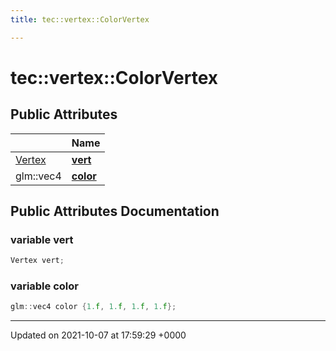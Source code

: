 ```yaml
---
title: tec::vertex::ColorVertex

---
```


# tec::vertex::ColorVertex





## Public Attributes

|                | Name           |
| -------------- | -------------- |
| [Vertex](/engine/Classes/structtec_1_1vertex_1_1_vertex/) | **[vert](/engine/Classes/structtec_1_1vertex_1_1_color_vertex/#variable-vert)**  |
| glm::vec4 | **[color](/engine/Classes/structtec_1_1vertex_1_1_color_vertex/#variable-color)**  |

## Public Attributes Documentation

### variable vert

```cpp
Vertex vert;
```


### variable color

```cpp
glm::vec4 color {1.f, 1.f, 1.f, 1.f};
```


-------------------------------

Updated on 2021-10-07 at 17:59:29 +0000